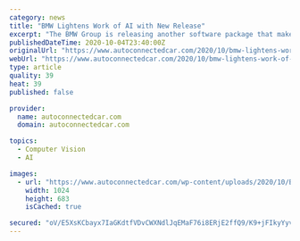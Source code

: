 ```yaml
---
category: news
title: "BMW Lightens Work of AI with New Release"
excerpt: "The BMW Group is releasing another software package that makes light work of creating artificial intelligence (AI) applications for object recognition. The core of the latest release"
publishedDateTime: 2020-10-04T23:40:00Z
originalUrl: "https://www.autoconnectedcar.com/2020/10/bmw-lightens-work-of-ai-with-new-release/"
webUrl: "https://www.autoconnectedcar.com/2020/10/bmw-lightens-work-of-ai-with-new-release/"
type: article
quality: 39
heat: 39
published: false

provider:
  name: autoconnectedcar.com
  domain: autoconnectedcar.com

topics:
  - Computer Vision
  - AI

images:
  - url: "https://www.autoconnectedcar.com/wp-content/uploads/2020/10/BMWAIphtoos-1024x683.jpg"
    width: 1024
    height: 683
    isCached: true

secured: "oV/E5XsKCbayx7IaGKdtfVDvCWXNdlJqEMaF76i8ERjE2ffQ9/K9+jFIkyYyvNVglzXtNETa4vFCLZx4OvtR0c3svoUd9pF9ZF4YuGXk4xJu8y8qomVWSYpsl4ukC8SjAK4x3Ew/dlYmvXX69nxi4GWt7PFmBAHufyTXDE0zFyvzcDXKU+6wu/qO+gMdXy1a3Eb7YH7qbiJrdCP7rGhhJbukt/c8FJ2G1OaqA+RDaj1IxWFejM3BbUqdRRDy/l4gmP1JMERsvc59qXOf2X9dkdFKdWYz7s2GL6TDqBqZAnKiWyRzbnXPehg86K/TC58z6IHVjPuG4Qpggc/WOUv5e8lRMrR/c4TDoVyyeYBo+Qc=;zIWgEXRb2CB8WIVM4kgwDw=="
---
```


